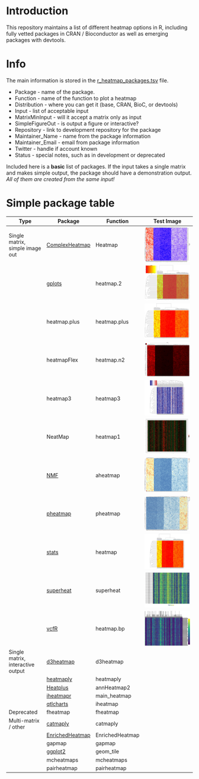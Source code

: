 # Introduction

This repository maintains a list of different heatmap options in R, including fully vetted packages in CRAN / Bioconductor as well as emerging packages with devtools.

# Info
The main information is stored in the [r_heatmap_packages.tsv](https://github.com/RobersonLab/drop_it_like_its_hot_r/blob/master/r_heatmap_packages.tsv) file.

* Package - name of the package.
* Function - name of the function to plot a heatmap
* Distribution - where you can get it (base, CRAN, BioC, or devtools)
* Input - list of acceptable input
* MatrixMinInput - will it accept a matrix only as input
* SimpleFigureOut - is output a figure or interactive?
* Repository - link to development repository for the package
* Maintainer_Name - name from the package information
* Maintainer_Email - email from package information
* Twitter - handle if account known
* Status - special notes, such as in development or deprecated

Included here is a **basic** list of packages. If the input takes a single matrix and makes simple output, the package should have a demonstration output. *All of them are created from the same input!*

# Simple package table
| Type | Package | Function | Test Image |
| ---- | ------- | -------- | ---------- |
| Single matrix, simple image out | [ComplexHeatmap](https://github.com/jokergoo/ComplexHeatmap) | Heatmap | ![Heatmap](figures/ComplexHeatmap_Heatmap_base.jpeg) |
|  | [gplots](https://github.com/cran/gplots) | heatmap.2 | ![heatmap.2](figures/gplots_heatmap.2_base.jpeg) |
|  | heatmap.plus | heatmap.plus | ![heatmap.plus](figures/heatmap.plus_heatmap.plus_base.jpeg) |
|  | heatmapFlex | heatmap.n2 | ![heatmapFlex](figures/heatmapFlex_heatmap.n2_base.jpeg) |
|  | heatmap3 | heatmap3 | ![heatmap3](figures/heatmap3_heatmap3_base.jpeg) |
|  | NeatMap | heatmap1 | ![heatmap1](figures/NeatMap_heatmap1_base.jpeg) |
|  | [NMF](http://github.com/renozao/NMF) | aheatmap | ![aheatmap](figures/NMF_aheatmap_base.jpeg) |
|  | [pheatmap](https://github.com/cran/pheatmap) | pheatmap | ![pheatmap](figures/pheatmap_pheatmap_base.jpeg) |
|  | [stats](https://svn.r-project.org/R) | heatmap | ![heatmap](figures/stats_heatmap_base.jpeg) |
|  | [superheat](https://github.com/rlbarter/superheat) | superheat | ![superheat](figures/superheat_superheat_base.jpeg) |
|  | [vcfR](https://github.com/knausb/vcfR) | heatmap.bp | ![heatmap.bp](figures/vcfR_heatmap.bp_base.jpeg) |
| Single matrix, interactive output | [d3heatmap](https://github.com/rstudio/d3heatmap) | d3heatmap |  |
|  | [heatmaply](https://github.com/talgalili/heatmaply) | heatmaply |  |
|  | [Heatplus](https://github.com/alexploner/Heatplus) | annHeatmap2 |  |
|  | [iheatmapr](https://github.com/AliciaSchep/iheatmapr) | main_heatmap |  |
|  | [qtlcharts](https://github.com/kbroman/qtlcharts) | iheatmap |  |
| Deprecated | fheatmap | fheatmap |  |
| Multi-matrix / other | [catmaply](https://github.com/VerkehrsbetriebeZuerich/catmaply) | catmaply |  |
|  | [EnrichedHeatmap](https://github.com/jokergoo/EnrichedHeatmap) | EnrichedHeatmap |  |
|  | gapmap | gapmap |  |
|  | [ggplot2](https://github.com/tidyverse/ggplot2) | geom_tile |  |
|  | mcheatmaps | mcheatmaps |  |
|  | pairheatmap | pairheatmap |  |
